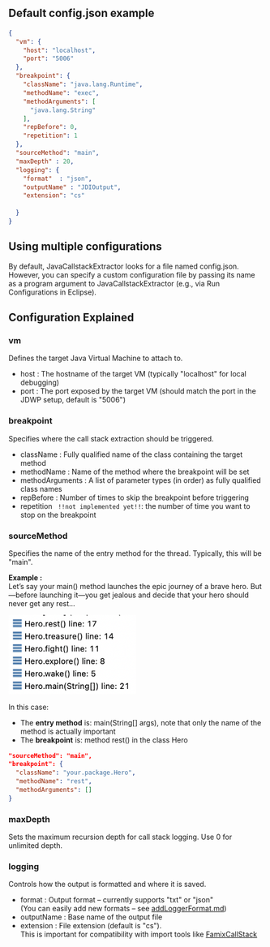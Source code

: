 ## Default config.json example

```json
{
  "vm": {
    "host": "localhost",
    "port": "5006"
  },
  "breakpoint": {
    "className": "java.lang.Runtime",
    "methodName": "exec",
    "methodArguments": [
      "java.lang.String"
    ],
    "repBefore": 0,
    "repetition": 1
  },
  "sourceMethod": "main",
  "maxDepth" : 20,
  "logging": {
    "format"  : "json",
    "outputName" : "JDIOutput",
    "extension": "cs"

  }
}
```

## Using multiple configurations
By default, JavaCallstackExtractor looks for a file named config.json.
However, you can specify a custom configuration file by passing its name as a program argument to JavaCallstackExtractor (e.g., via Run Configurations in Eclipse).


## Configuration Explained

### vm
Defines the target Java Virtual Machine to attach to.
- host : The hostname of the target VM (typically "localhost" for local debugging)
- port : The port exposed by the target VM (should match the port in the JDWP setup, default is "5006")

### breakpoint
Specifies where the call stack extraction should be triggered.
- className :  Fully qualified name of the class containing the target method
- methodName : Name of the method where the breakpoint will be set
- methodArguments : A list of parameter types (in order) as fully qualified class names
- repBefore : Number of times to skip the breakpoint before triggering
- repetition ``` !!not implemented yet!!```: the number of time you want to stop on the breakpoint 

### sourceMethod
Specifies the name of the entry method for the thread.
Typically, this will be "main".

**Example :**  
Let’s say your main() method launches the epic journey of a brave hero. But—before launching it—you get jealous and decide that your hero should never get any rest...

<img src="/utils/image/callstack_example.png" alt="callstack example" width="50%">

In this case:
- The **entry method** is: main(String[] args), note that only the name of the method is actually important
- The **breakpoint** is: method rest() in the class Hero
```json
"sourceMethod": "main",
"breakpoint": {
  "className": "your.package.Hero",
  "methodName": "rest",
  "methodArguments": []
}
```

### maxDepth
Sets the maximum recursion depth for call stack logging.
Use 0 for unlimited depth.

### logging
Controls how the output is formatted and where it is saved.
- format : Output format – currently supports "txt" or "json"  
  (You can easily add new formats – see [addLoggerFormat.md](addLoggerFormat.md))
- outputName : Base name of the output file
- extension : File extension (default is "cs").  
  This is important for compatibility with import tools like [FamixCallStack](https://github.com/LeoDefossez/FamixCallStack#)
